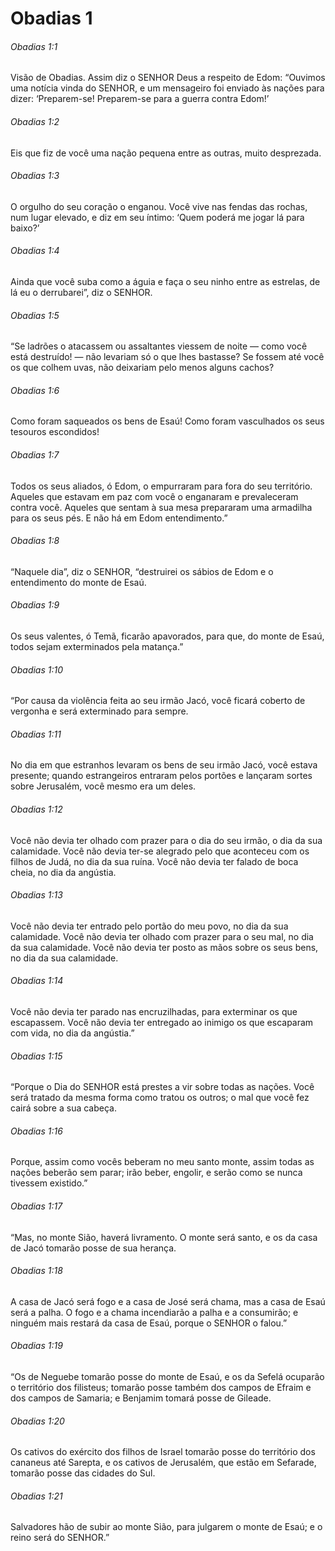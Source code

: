 # Obadias 1

###### Obadias 1:1

Visão de Obadias. Assim diz o SENHOR Deus a respeito de Edom: “Ouvimos uma notícia vinda do SENHOR, e um mensageiro foi enviado às nações para dizer: ‘Preparem-se! Preparem-se para a guerra contra Edom!’

###### Obadias 1:2

Eis que fiz de você uma nação pequena entre as outras, muito desprezada.

###### Obadias 1:3

O orgulho do seu coração o enganou. Você vive nas fendas das rochas, num lugar elevado, e diz em seu íntimo: ‘Quem poderá me jogar lá para baixo?’

###### Obadias 1:4

Ainda que você suba como a águia e faça o seu ninho entre as estrelas, de lá eu o derrubarei”, diz o SENHOR.

###### Obadias 1:5

“Se ladrões o atacassem ou assaltantes viessem de noite — como você está destruído! — não levariam só o que lhes bastasse? Se fossem até você os que colhem uvas, não deixariam pelo menos alguns cachos?

###### Obadias 1:6

Como foram saqueados os bens de Esaú! Como foram vasculhados os seus tesouros escondidos!

###### Obadias 1:7

Todos os seus aliados, ó Edom, o empurraram para fora do seu território. Aqueles que estavam em paz com você o enganaram e prevaleceram contra você. Aqueles que sentam à sua mesa prepararam uma armadilha para os seus pés. E não há em Edom entendimento.”

###### Obadias 1:8

“Naquele dia”, diz o SENHOR, “destruirei os sábios de Edom e o entendimento do monte de Esaú.

###### Obadias 1:9

Os seus valentes, ó Temã, ficarão apavorados, para que, do monte de Esaú, todos sejam exterminados pela matança.”

###### Obadias 1:10

“Por causa da violência feita ao seu irmão Jacó, você ficará coberto de vergonha e será exterminado para sempre.

###### Obadias 1:11

No dia em que estranhos levaram os bens de seu irmão Jacó, você estava presente; quando estrangeiros entraram pelos portões e lançaram sortes sobre Jerusalém, você mesmo era um deles.

###### Obadias 1:12

Você não devia ter olhado com prazer para o dia do seu irmão, o dia da sua calamidade. Você não devia ter-se alegrado pelo que aconteceu com os filhos de Judá, no dia da sua ruína. Você não devia ter falado de boca cheia, no dia da angústia.

###### Obadias 1:13

Você não devia ter entrado pelo portão do meu povo, no dia da sua calamidade. Você não devia ter olhado com prazer para o seu mal, no dia da sua calamidade. Você não devia ter posto as mãos sobre os seus bens, no dia da sua calamidade.

###### Obadias 1:14

Você não devia ter parado nas encruzilhadas, para exterminar os que escapassem. Você não devia ter entregado ao inimigo os que escaparam com vida, no dia da angústia.”

###### Obadias 1:15

“Porque o Dia do SENHOR está prestes a vir sobre todas as nações. Você será tratado da mesma forma como tratou os outros; o mal que você fez cairá sobre a sua cabeça.

###### Obadias 1:16

Porque, assim como vocês beberam no meu santo monte, assim todas as nações beberão sem parar; irão beber, engolir, e serão como se nunca tivessem existido.”

###### Obadias 1:17

“Mas, no monte Sião, haverá livramento. O monte será santo, e os da casa de Jacó tomarão posse de sua herança.

###### Obadias 1:18

A casa de Jacó será fogo e a casa de José será chama, mas a casa de Esaú será a palha. O fogo e a chama incendiarão a palha e a consumirão; e ninguém mais restará da casa de Esaú, porque o SENHOR o falou.”

###### Obadias 1:19

“Os de Neguebe tomarão posse do monte de Esaú, e os da Sefelá ocuparão o território dos filisteus; tomarão posse também dos campos de Efraim e dos campos de Samaria; e Benjamim tomará posse de Gileade.

###### Obadias 1:20

Os cativos do exército dos filhos de Israel tomarão posse do território dos cananeus até Sarepta, e os cativos de Jerusalém, que estão em Sefarade, tomarão posse das cidades do Sul.

###### Obadias 1:21

Salvadores hão de subir ao monte Sião, para julgarem o monte de Esaú; e o reino será do SENHOR.”

